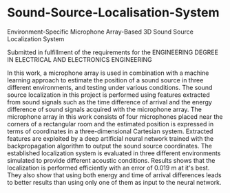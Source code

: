 # Sound-Source-Localisation-System

Environment-Specific Microphone Array-Based 3D Sound Source Localization System

Submitted in fulfillment of the requirements for the ENGINEERING DEGREE IN ELECTRICAL AND ELECTRONICS ENGINEERING 


In this work, a microphone array is used in combination with a machine learning approach to estimate the position of a sound source in three different
environments, and testing under various conditions. The sound source localization in this project is performed using features extracted from sound
signals such as the time difference of arrival and the energy difference of sound signals acquired with the microphone array. The microphone array in this
work consists of four microphones placed near the corners of a rectangular room and the estimated position is expressed in terms of coordinates in a
three-dimensional Cartesian system. Extracted features are exploited by a deep artificial neural network trained with the backpropagation algorithm to
output the sound source coordinates. The established localization system is evaluated in three different environments simulated to provide different acoustic conditions.
Results shows that the localization is performed efficiently with an error of 0.019 m at it's best. They also show that using both energy and time of arrival differences leads to better results than using only one of them as input to the neural network.
